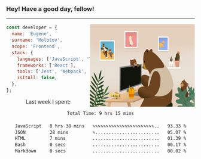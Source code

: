 ### Hey! Have a good day, fellow!
---
<img align='right' alt='GIF' vertical-align='center' src='./src/giphy.gif' width='280px' height='222px'/>

```javascript
const developer = {
  name: 'Eugene',
  surname: 'Molotov',
  scope: 'Frontend',
  stack: {
    languages: ['JavaScript', 'TypeScript'],
    frameworks: ['React'],
    tools: ['Jest', 'Webpack', 'Sass'],
    isItAll: false,
  },
};
```
<p align="center">
  Last week I spent:
</p>
<div align="center">
<!--START_SECTION:waka-->

```txt
Total Time: 9 hrs 15 mins

JavaScript   8 hrs 38 mins   ✎✎✎✎✎✎✎✎✎✎✎✎✎✎✎✎✎✎✎✎✎✎✎..   93.33 %
JSON         28 mins         ✎........................   05.07 %
HTML         7 mins          .........................   01.39 %
Bash         0 secs          .........................   00.17 %
Markdown     0 secs          .........................   00.02 %
```

<!--END_SECTION:waka-->

